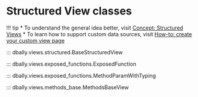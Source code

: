 # Structured View classes

!!! tip
    * To understand the general idea better, visit [Concept: Structured Views](../../concepts/structured_views.md)
    * To learn how to support custom data sources, visit [How-to: create your custom view page](../../how-to/custom_views.md)

::: dbally.views.structured.BaseStructuredView

::: dbally.views.exposed_functions.ExposedFunction

::: dbally.views.exposed_functions.MethodParamWithTyping

::: dbally.views.methods_base.MethodsBaseView
